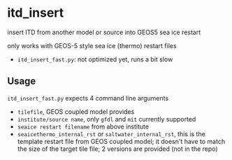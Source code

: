 # itd_insert

insert ITD from another model or source into GEOS5 sea ice restart

only works with GEOS-5 style sea ice (thermo) restart files 



*  `itd_insert_fast.py`: not optimized yet, runs a bit slow

## Usage

`itd_insert_fast.py` expects 4 command line arguments
       
-  `tilefile`, GEOS coupled model provides
-  `institute/source name`, only `gfdl` and `mit` currently supported
-  `seaice restart filename` from above institute
-  `seaicethermo_internal_rst` or `saltwater_internal_rst`, this is the 
    template restart file from GEOS coupled model; it doesn't have to match 
    the size of the target tile file; 2 versions are provided (not
    in the repo)
       
